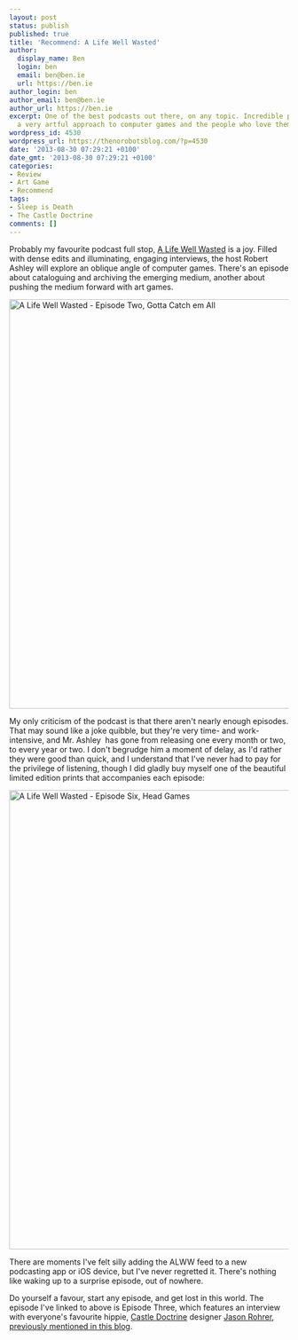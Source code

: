 ```yaml
---
layout: post
status: publish
published: true
title: 'Recommend: A Life Well Wasted'
author:
  display_name: Ben
  login: ben
  email: ben@ben.ie
  url: https://ben.ie
author_login: ben
author_email: ben@ben.ie
author_url: https://ben.ie
excerpt: One of the best podcasts out there, on any topic. Incredible production and
  a very artful approach to computer games and the people who love them.
wordpress_id: 4530
wordpress_url: https://thenorobotsblog.com/?p=4530
date: '2013-08-30 07:29:21 +0100'
date_gmt: '2013-08-30 07:29:21 +0100'
categories:
- Review
- Art Game
- Recommend
tags:
- Sleep is Death
- The Castle Doctrine
comments: []
---
```

<p>Probably my favourite podcast full stop, <a href="https://www.alifewellwasted.com" target="_blank">A Life Well Wasted</a> is a joy. Filled with dense edits and illuminating, engaging interviews, the host Robert Ashley will explore an oblique angle of computer games. There's an episode about cataloguing and archiving the emerging medium, another about pushing the medium forward with art games.</p>
<p><img class="wp-image-4533 aligncenter" alt="A Life Well Wasted - Episode Two, Gotta Catch em All" src="https://thenorobotsblog.com/wp-content/uploads/2013/08/A-Life-Well-Wasted-Episode-Two-Gotta-Catch-em-All.jpg" width="580" height="738" /></p>
<p>My only criticism of the podcast is that there aren't nearly enough episodes. That may sound like a joke quibble, but they're very time- and work-intensive, and Mr. Ashley  has gone from releasing one every month or two, to every year or two. I don't begrudge him a moment of delay, as I'd rather they were good than quick, and I understand that I've never had to pay for the privilege of listening, though I did gladly buy myself one of the beautiful limited edition prints that accompanies each episode:</p>
<p><img class="aligncenter size-full wp-image-4534" alt="A Life Well Wasted - Episode Six, Head Games" src="https://thenorobotsblog.com/wp-content/uploads/2013/08/A-Life-Well-Wasted-Episode-Six-Head-Games.jpg" width="540" height="828" /></p>
<p>There are moments I've felt silly adding the ALWW feed to a new podcasting app or iOS device, but I've never regretted it. There's nothing like waking up to a surprise episode, out of nowhere.</p>
<p>Do yourself a favour, start any episode, and get lost in this world. The episode I've linked to above is Episode Three, which features an interview with everyone's favourite hippie, <a href="https://thecastledoctrine.net" target="_blank">Castle Doctrine</a> designer <a href="https://hcsoftware.sourceforge.net/jason-rohrer/" target="_blank">Jason Rohrer</a>, <a title="The Castle Doctrine" href="https://thenorobotsblog.com/castle-doctrine/">previously mentioned in this blog</a>.</p>
